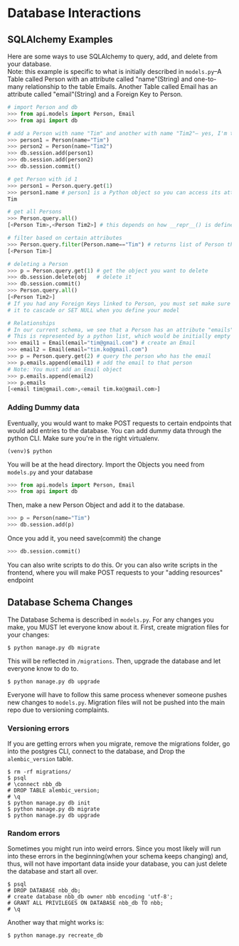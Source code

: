 # Database Interactions
## SQLAlchemy Examples
Here are some ways to use SQLAlchemy to query, add, and delete from your database. <br>
Note: this example is specific to what is initially described in ```models.py```–A Table called Person with an attribute called "name"(String) and one-to-many relationship to the table Emails. Another Table called Email has an attribute called "email"(String) and a Foreign Key to Person. 
```python
# import Person and db
>>> from api.models import Person, Email
>>> from api import db

# add a Person with name "Tim" and another with name "Tim2"– yes, I'm that narcissistic haha
>>> person1 = Person(name="Tim")
>>> person2 = Person(name="Tim2")
>>> db.session.add(person1)
>>> db.session.add(person2)
>>> db.session.commit()

# get Person with id 1
>>> person1 = Person.query.get(1)
>>> person1.name # person1 is a Python object so you can access its attributes like python class variables!
Tim

# get all Persons
>>> Person.query.all()
[<Person Tim>,<Person Tim2>] # this depends on how __repr__() is defined for Person, but it will be a list of Person

# filter based on certain attributes
>>> Person.query.filter(Person.name=="Tim") # returns list of Person that has a name "Tim"
[<Person Tim>]

# deleting a Person
>>> p = Person.query.get(1) # get the object you want to delete
>>> db.session.delete(obj   # delete it
>>> db.session.commit()        
>>> Person.query.all()
[<Person Tim2>]
# If you had any Foreign Keys linked to Person, you must set make sure to define whether you want
# it to cascade or SET NULL when you define your model

# Relationships
# In our current schema, we see that a Person has an attribute "emails".
# This is represented by a python list, which would be initially empty
>>> email1 = Email(email="tim@gmail.com") # create an Email
>>> email2 = Email(email="tim.ko@gmail.com")
>>> p = Person.query.get(2) # query the person who has the email
>>> p.emails.append(email1) # add the email to that person 
# Note: You must add an Email object
>>> p.emails.append(email2)
>>> p.emails
[<email tim@gmail.com>,<email tim.ko@gmail.com>]
```
### Adding Dummy data 
Eventually, you would want to make POST requests to certain endpoints that would add entries to the database. You can add dummy data through the python CLI. Make sure you're in the right virtualenv. 
```
(venv)$ python
```
You will be at the head directory. Import the Objects you need from ```models.py``` and your database
```python
>>> from api.models import Person, Email
>>> from api import db
```
Then, make a new Person Object and add it to the database.
```python
>>> p = Person(name="Tim")
>>> db.session.add(p)
```
Once you add it, you need save(commit) the change
```python
>>> db.session.commit()
```
You can also write scripts to do this. Or you can also write scripts in the frontend, where you will make POST requests to your "adding resources" endpoint


## Database Schema Changes
The Database Schema is described in ```models.py```. For any changes you make, you MUST let everyone know about it. First, create migration files for your changes:
```
$ python manage.py db migrate 
```
This will be reflected in ```/migrations```. Then, upgrade the database and let everyone know to do to.
```
$ python manage.py db upgrade
```
Everyone will have to follow this same process whenever someone pushes new changes to ```models.py```. Migration files will not be pushed into the main repo due to versioning complaints. <br>
### Versioning errors
If you are getting errors when you migrate, remove the migrations folder, go into the postgres CLI, connect to the database, and Drop the ```alembic_version``` table.
```
$ rm -rf migrations/
$ psql
# \connect nbb_db
# DROP TABLE alembic_version;
# \q
$ python manage.py db init
$ python manage.py db migrate
$ python manage.py db upgrade
```
### Random errors
Sometimes you might run into weird errors. Since you most likely will run into these errors in the beginning(when your schema keeps changing) and, thus, will not have important data inside your database, you can just delete the database and start all over.
```
$ psql
# DROP DATABASE nbb_db;
# create database nbb_db owner nbb encoding 'utf-8';
# GRANT ALL PRIVILEGES ON DATABASE nbb_db TO nbb;
# \q
```
Another way that might works is:
```
$ python manage.py recreate_db
```
